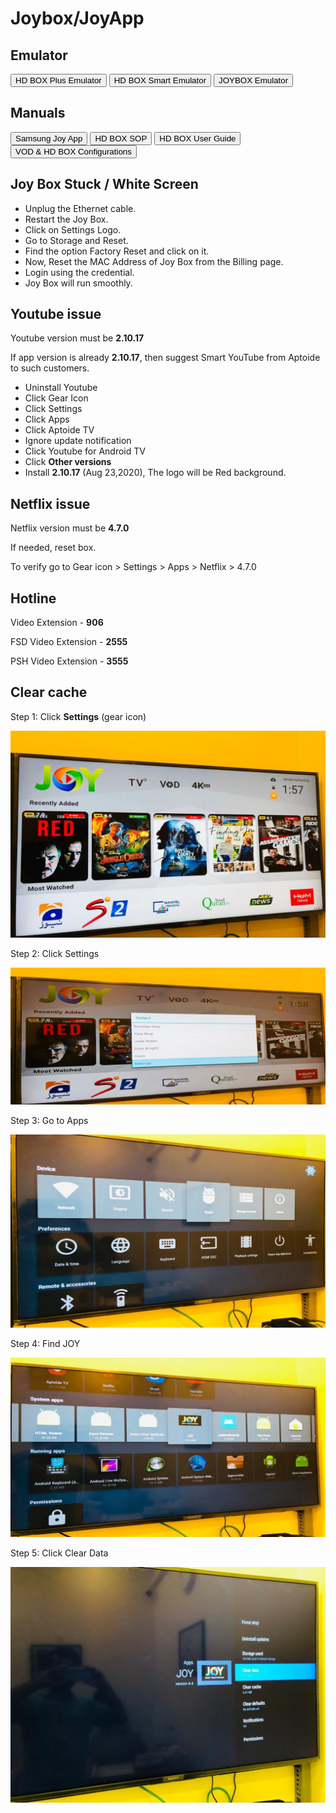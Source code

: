 
# Joybox/JoyApp

## Emulator

<button class="mbtn blue" onclick="window.open('http://knowledge.dsl.net.pk/TACEmulator/HD%20Box%20Plus/main-menu.html', '_blank')">HD BOX Plus Emulator</button>
<button class="mbtn blue" onclick="window.open('http://knowledge.dsl.net.pk/TACEmulator/HD%20Box%20Smart/main-menu.html', '_blank')">HD BOX Smart Emulator</button>
<button class="mbtn blue" onclick="window.open('http://knowledge.dsl.net.pk/JOYBox/index.html', '_blank')">JOYBOX Emulator</button>

## Manuals

<button class="mbtn blue" onclick="window.open('http://knowledge.dsl.net.pk/video/JOY%20APP%20Samsung.pdf', '_blank')">Samsung Joy App</button>
<button class="mbtn blue" onclick="window.open('http://knowledge.dsl.net.pk/video/Hdbox_SOP.pdf', '_blank')">HD BOX SOP</button>
<button class="mbtn blue" onclick="window.open('http://knowledge.dsl.net.pk/video/Hdbox_User_Guide.pdf', '_blank')">HD BOX User Guide</button>
<button class="mbtn blue" onclick="window.open('http://knowledge.dsl.net.pk/video/VOD_HDBOX_Configuration_Guide.pdf', '_blank')">VOD & HD BOX Configurations</button>

## Joy Box Stuck / White Screen

- Unplug the Ethernet cable.
- Restart the Joy Box.
- Click on Settings Logo.
- Go to Storage and Reset.
- Find the option Factory Reset and click on it.
- Now, Reset the MAC Address of Joy Box from the Billing page.
- Login using the credential.
- Joy Box will run smoothly.

## Youtube issue

Youtube version must be **2.10.17**

If app version is already **2.10.17**, 
then suggest Smart YouTube from Aptoide to such customers.

- Uninstall Youtube
- Click Gear Icon
- Click Settings
- Click Apps
- Click Aptoide TV
- Ignore update notification
- Click Youtube for Android TV
- Click **Other versions**
- Install **2.10.17** (Aug 23,2020), The logo will be Red background.

## Netflix issue

Netflix version must be **4.7.0**

If needed, reset box. 

To verify go to Gear icon > Settings > Apps > Netflix > 4.7.0

## Hotline

Video Extension - **906**

FSD Video Extension - **2555**

PSH Video Extension - **3555**


## Clear cache

 Step 1: Click **Settings** (gear icon)

![Joy1](/img/joy1.jpg)

 Step 2: Click Settings

![Joy2](/img/joy2.jpg)

 Step 3: Go to Apps

![Joy3](/img/joy3.jpg)

 Step 4: Find JOY

![Joy4](/img/joy4.jpg)

 Step 5: Click Clear Data

![Joy5](/img/joy5.jpg)

